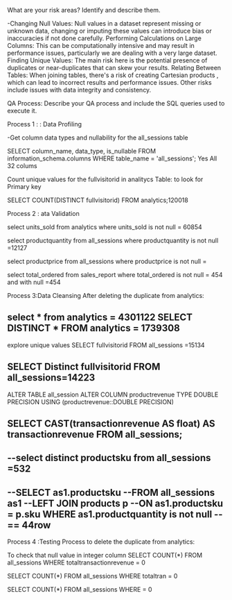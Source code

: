 What are your risk areas? Identify and describe them.

-Changing Null Values: Null values in a dataset represent missing or unknown data, 
  changing or imputing these values can introduce bias or inaccuracies if not done carefully.
Performing Calculations on Large Columns: This can be computationally intensive and may result in performance issues, 
  particularly we are dealing with a very large dataset.
Finding Unique Values: The main risk here is the potential presence of duplicates 
  or near-duplicates that can skew your results.
Relating Between Tables: When joining tables, there's a risk of creating Cartesian products , 
  which can lead to incorrect results and performance issues. 
  Other risks include issues with data integrity and consistency. 

QA Process:
Describe your QA process and include the SQL queries used to execute it.

Process 1 : : Data Profiling

-Get column data types and nullability for the all_sessions table

SELECT column_name, data_type, is_nullable
FROM information_schema.columns
WHERE table_name = 'all_sessions'; Yes All 32 colums

Count unique values for the fullvisitorid  in analitycs Table:
to look for Primary key

SELECT COUNT(DISTINCT fullvisitorid)
FROM analytics;120018

Process 2 : ata Validation

select units_sold from analytics where units_sold is not null = 60854

select productquantity from all_sessions where productquantity is not null =12127

select productprice from all_sessions where productprice is not null =

select total_ordered from sales_report where total_ordered  is not null = 454 and with null =454

Process 3:Data Cleansing
After deleting the duplicate from analytics:

select * from analytics = 4301122
SELECT DISTINCT * FROM analytics = 1739308
--------------------------------------

explore unique values
SELECT fullvisitorid FROM all_sessions =15134

SELECT Distinct fullvisitorid FROM all_sessions=14223
-------------------
ALTER TABLE all_session
ALTER COLUMN productrevenue TYPE DOUBLE PRECISION USING (productrevenue::DOUBLE PRECISION)

SELECT CAST(transactionrevenue AS float) AS transactionrevenue
FROM all_sessions;
-------------
--select distinct productsku from all_sessions =532
-----------
--SELECT as1.productsku 
--FROM all_sessions as1
--LEFT JOIN products p 
--ON as1.productsku = p.sku WHERE as1.productquantity is not null --== 44row
--------------------------------
Process 4 :Testing Process
to delete the duplicate from analytics:

To check that null value in integer column 
SELECT COUNT(*)
FROM all_sessions
WHERE totaltransactionrevenue = 0

SELECT COUNT(*)
FROM all_sessions
WHERE totaltran = 0

SELECT COUNT(*)
FROM all_sessions
WHERE = 0
